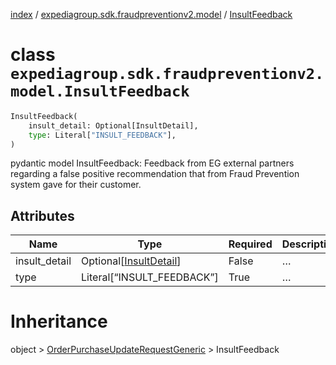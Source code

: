 [index](index.md) /
[expediagroup.sdk.fraudpreventionv2.model](expediagroup.sdk.fraudpreventionv2.model.md)
/ [InsultFeedback](InsultFeedback.md)

# class `expediagroup.sdk.fraudpreventionv2.model.InsultFeedback`

```python
InsultFeedback(
    insult_detail: Optional[InsultDetail],
    type: Literal["INSULT_FEEDBACK"],
)
```

pydantic model InsultFeedback: Feedback from EG external partners
regarding a false positive recommendation that from Fraud Prevention
system gave for their customer.

## Attributes

| Name          | Type                                        | Required | Description |
| ------------- | ------------------------------------------- | -------- | ----------- |
| insult_detail | Optional\[[InsultDetail](InsultDetail.md)\] | False    | …           |
| type          | Literal\[“INSULT_FEEDBACK”\]                | True     | …           |

# Inheritance

object >
[OrderPurchaseUpdateRequestGeneric](OrderPurchaseUpdateRequestGeneric.md)
\> InsultFeedback
